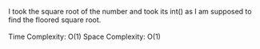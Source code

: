 I took the square root of the number and took its int() as I am supposed to find the floored square root.
<br><br>
Time Complexity: O(1) Space Complexity: O(1)